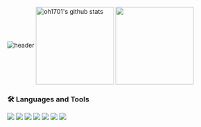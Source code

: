 ![header](https://capsule-render.vercel.app/api?type=waving&color=gradient&height=250&section=header&text=OH1701&fontSize=90)
<a href="https://github.com/oh1701"><img align="center" style="height:180px" src="https://github-readme-stats.vercel.app/api?username=oh1701&show_icons=true&include_all_commits=true&theme=nord&hide_border=true" alt="oh1701's github stats" /></a>
<a href="https://github.com/oh1701"><img align="center" style="height:180px" src="https://github-readme-stats.vercel.app/api/top-langs/?username=oh1701&layout=compact&theme=nord&hide_border=true" /></a> 

### 🛠 Languages and Tools

<img src="https://img.shields.io/badge/CSS3-1572B6?style=flat-square&logo=CSS3&logoColor=white"/> </t>
<img src="https://img.shields.io/badge/HTML5-E34F26?style=flat-square&logo=HTML5&logoColor=white"/> 
<img src="https://img.shields.io/badge/JavaScript-F7DF1E?style=flat-square&logo=JavaScript&logoColor=white"/>
<img src="https://img.shields.io/badge/Node.js-339933?style=flat-square&logo=Node.js&logoColor=white"/>
<img src="https://img.shields.io/badge/Linux-FCC624?style=flat-square&logo=Linux&logoColor=white"/>
<img src="https://img.shields.io/badge/kotlin-00ADD8?style=flat-square&logo=kotlin&logoColor=white"/>
<img src="https://img.shields.io/badge/Python-3776AB?style=flat-square&logo=Python&logoColor=white"/>
<!--
**oh1701/oh1701** is a ✨ _special_ ✨ repository because its `README.md` (this file) appears on your GitHub profile.

Here are some ideas to get you started:

- 🔭 I’m currently working on ...
- 🌱 I’m currently learning ...
- 👯 I’m looking to collaborate on ...
- 🤔 I’m looking for help with ...
- 💬 Ask me about ...
- 📫 How to reach me: ...
- 😄 Pronouns: ...
- ⚡ Fun fact: ...
-->
